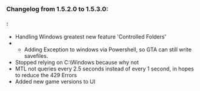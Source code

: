### Changelog from 1.5.2.0 to 1.5.3.0:

#### :
* Handling Windows greatest new feature 'Controlled Folders'
* * Adding Exception to windows via Powershell, so GTA can still write savefiles.
* Stopped relying on C:\Windows because why not
* MTL not queries every 2.5 seconds instead of every 1 second, in hopes to reduce the 429 Errors
* Added new game versions to UI